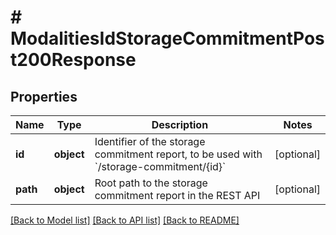 # # ModalitiesIdStorageCommitmentPost200Response

## Properties

Name | Type | Description | Notes
------------ | ------------- | ------------- | -------------
**id** | **object** | Identifier of the storage commitment report, to be used with &#x60;/storage-commitment/{id}&#x60; | [optional]
**path** | **object** | Root path to the storage commitment report in the REST API | [optional]

[[Back to Model list]](../../README.md#models) [[Back to API list]](../../README.md#endpoints) [[Back to README]](../../README.md)
